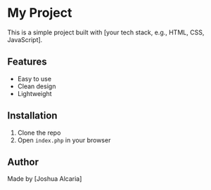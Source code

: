 # My Project

This is a simple project built with [your tech stack, e.g., HTML, CSS, JavaScript].

## Features
- Easy to use
- Clean design
- Lightweight

## Installation
1. Clone the repo
2. Open `index.php` in your browser

## Author
Made by [Joshua Alcaria]
